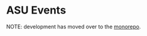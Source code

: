 # ASU Events
NOTE: development has moved over to the [monorepo](https://github.com/asuutd/website).
